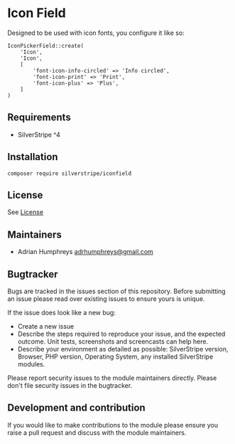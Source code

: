 # Icon Field

Designed to be used with icon fonts, you configure it like so:

```
IconPickerField::create(
    'Icon',
    'Icon',
    [
        'font-icon-info-circled' => 'Info circled',
        'font-icon-print' => 'Print',
        'font-icon-plus' => 'Plus',
    ]
)
```

## Requirements

* SilverStripe ^4

## Installation
```
composer require silverstripe/iconfield
```

## License
See [License](license.md)

## Maintainers
 * Adrian Humphreys <adrhumphreys@gmail.com>

## Bugtracker
Bugs are tracked in the issues section of this repository. Before submitting an issue please read over
existing issues to ensure yours is unique.

If the issue does look like a new bug:

 - Create a new issue
 - Describe the steps required to reproduce your issue, and the expected outcome. Unit tests, screenshots
 and screencasts can help here.
 - Describe your environment as detailed as possible: SilverStripe version, Browser, PHP version,
 Operating System, any installed SilverStripe modules.

Please report security issues to the module maintainers directly. Please don't file security issues in the bugtracker.

## Development and contribution
If you would like to make contributions to the module please ensure you raise a pull request and discuss with the module maintainers.
